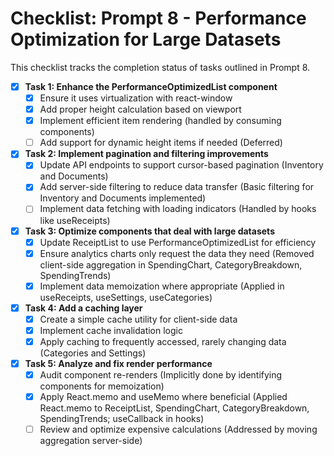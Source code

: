 # Checklist: Prompt 8 - Performance Optimization for Large Datasets

This checklist tracks the completion status of tasks outlined in Prompt 8.

- [x] **Task 1: Enhance the PerformanceOptimizedList component**
  - [x] Ensure it uses virtualization with react-window
  - [x] Add proper height calculation based on viewport
  - [x] Implement efficient item rendering (handled by consuming components)
  - [ ] Add support for dynamic height items if needed (Deferred)

- [x] **Task 2: Implement pagination and filtering improvements**
  - [x] Update API endpoints to support cursor-based pagination (Inventory and Documents)
  - [x] Add server-side filtering to reduce data transfer (Basic filtering for Inventory and Documents implemented)
  - [ ] Implement data fetching with loading indicators (Handled by hooks like useReceipts)

- [x] **Task 3: Optimize components that deal with large datasets**
  - [x] Update ReceiptList to use PerformanceOptimizedList for efficiency
  - [x] Ensure analytics charts only request the data they need (Removed client-side aggregation in SpendingChart, CategoryBreakdown, SpendingTrends)
  - [x] Implement data memoization where appropriate (Applied in useReceipts, useSettings, useCategories)

- [x] **Task 4: Add a caching layer**
  - [x] Create a simple cache utility for client-side data
  - [x] Implement cache invalidation logic
  - [x] Apply caching to frequently accessed, rarely changing data (Categories and Settings)

- [x] **Task 5: Analyze and fix render performance**
  - [x] Audit component re-renders (Implicitly done by identifying components for memoization)
  - [x] Apply React.memo and useMemo where beneficial (Applied React.memo to ReceiptList, SpendingChart, CategoryBreakdown, SpendingTrends; useCallback in hooks)
  - [ ] Review and optimize expensive calculations (Addressed by moving aggregation server-side)
